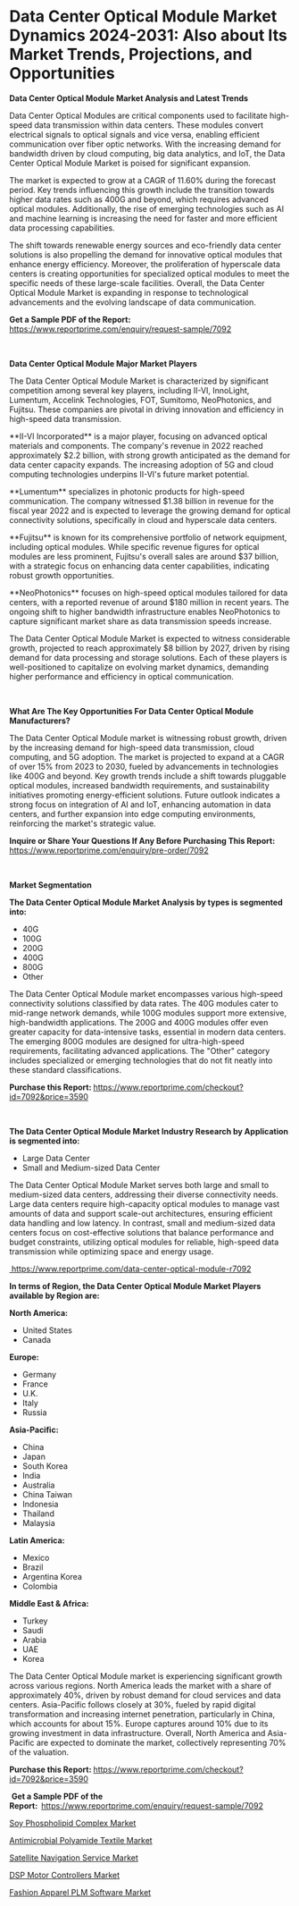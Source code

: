 <p><h1>Data Center Optical Module Market Dynamics 2024-2031: Also about Its Market Trends, Projections, and Opportunities</h1></p><p><strong>Data Center Optical Module Market Analysis and Latest Trends</strong></p>
<p><p>Data Center Optical Modules are critical components used to facilitate high-speed data transmission within data centers. These modules convert electrical signals to optical signals and vice versa, enabling efficient communication over fiber optic networks. With the increasing demand for bandwidth driven by cloud computing, big data analytics, and IoT, the Data Center Optical Module Market is poised for significant expansion.</p><p>The market is expected to grow at a CAGR of 11.60% during the forecast period. Key trends influencing this growth include the transition towards higher data rates such as 400G and beyond, which requires advanced optical modules. Additionally, the rise of emerging technologies such as AI and machine learning is increasing the need for faster and more efficient data processing capabilities.</p><p>The shift towards renewable energy sources and eco-friendly data center solutions is also propelling the demand for innovative optical modules that enhance energy efficiency. Moreover, the proliferation of hyperscale data centers is creating opportunities for specialized optical modules to meet the specific needs of these large-scale facilities. Overall, the Data Center Optical Module Market is expanding in response to technological advancements and the evolving landscape of data communication.</p></p>
<p><strong>Get a Sample PDF of the Report:&nbsp;</strong> <a href="https://www.reportprime.com/enquiry/request-sample/7092">https://www.reportprime.com/enquiry/request-sample/7092</a></p>
<p>&nbsp;</p>
<p><strong>Data Center Optical Module Major Market Players</strong></p>
<p><p>The Data Center Optical Module Market is characterized by significant competition among several key players, including II-VI, InnoLight, Lumentum, Accelink Technologies, FOT, Sumitomo, NeoPhotonics, and Fujitsu. These companies are pivotal in driving innovation and efficiency in high-speed data transmission.</p><p>**II-VI Incorporated** is a major player, focusing on advanced optical materials and components. The company's revenue in 2022 reached approximately $2.2 billion, with strong growth anticipated as the demand for data center capacity expands. The increasing adoption of 5G and cloud computing technologies underpins II-VI's future market potential.</p><p>**Lumentum** specializes in photonic products for high-speed communication. The company witnessed $1.38 billion in revenue for the fiscal year 2022 and is expected to leverage the growing demand for optical connectivity solutions, specifically in cloud and hyperscale data centers.</p><p>**Fujitsu** is known for its comprehensive portfolio of network equipment, including optical modules. While specific revenue figures for optical modules are less prominent, Fujitsu's overall sales are around $37 billion, with a strategic focus on enhancing data center capabilities, indicating robust growth opportunities.</p><p>**NeoPhotonics** focuses on high-speed optical modules tailored for data centers, with a reported revenue of around $180 million in recent years. The ongoing shift to higher bandwidth infrastructure enables NeoPhotonics to capture significant market share as data transmission speeds increase.</p><p>The Data Center Optical Module Market is expected to witness considerable growth, projected to reach approximately $8 billion by 2027, driven by rising demand for data processing and storage solutions. Each of these players is well-positioned to capitalize on evolving market dynamics, demanding higher performance and efficiency in optical communication.</p></p>
<p>&nbsp;</p>
<p><strong>What Are The Key Opportunities For Data Center Optical Module Manufacturers?</strong></p>
<p><p>The Data Center Optical Module market is witnessing robust growth, driven by the increasing demand for high-speed data transmission, cloud computing, and 5G adoption. The market is projected to expand at a CAGR of over 15% from 2023 to 2030, fueled by advancements in technologies like 400G and beyond. Key growth trends include a shift towards pluggable optical modules, increased bandwidth requirements, and sustainability initiatives promoting energy-efficient solutions. Future outlook indicates a strong focus on integration of AI and IoT, enhancing automation in data centers, and further expansion into edge computing environments, reinforcing the market's strategic value.</p></p>
<p><strong>Inquire or Share Your Questions If Any Before Purchasing This Report:</strong> <a href="https://www.reportprime.com/enquiry/pre-order/7092">https://www.reportprime.com/enquiry/pre-order/7092</a></p>
<p>&nbsp;</p>
<p><strong>Market Segmentation</strong></p>
<p><strong>The Data Center Optical Module Market Analysis by types is segmented into:</strong></p>
<p><ul><li>40G</li><li>100G</li><li>200G</li><li>400G</li><li>800G</li><li>Other</li></ul></p>
<p><p>The Data Center Optical Module market encompasses various high-speed connectivity solutions classified by data rates. The 40G modules cater to mid-range network demands, while 100G modules support more extensive, high-bandwidth applications. The 200G and 400G modules offer even greater capacity for data-intensive tasks, essential in modern data centers. The emerging 800G modules are designed for ultra-high-speed requirements, facilitating advanced applications. The "Other" category includes specialized or emerging technologies that do not fit neatly into these standard classifications.</p></p>
<p><strong>Purchase this Report:&nbsp;</strong><a href="https://www.reportprime.com/checkout?id=7092&price=3590">https://www.reportprime.com/checkout?id=7092&price=3590</a></p>
<p>&nbsp;</p>
<p><strong>The Data Center Optical Module Market Industry Research by Application is segmented into:</strong></p>
<p><ul><li>Large Data Center</li><li>Small and Medium-sized Data Center</li></ul></p>
<p><p>The Data Center Optical Module Market serves both large and small to medium-sized data centers, addressing their diverse connectivity needs. Large data centers require high-capacity optical modules to manage vast amounts of data and support scale-out architectures, ensuring efficient data handling and low latency. In contrast, small and medium-sized data centers focus on cost-effective solutions that balance performance and budget constraints, utilizing optical modules for reliable, high-speed data transmission while optimizing space and energy usage.</p></p>
<p><a href="https://www.reportprime.com/data-center-optical-module-r7092">&nbsp;https://www.reportprime.com/data-center-optical-module-r7092</a></p>
<p><strong>In terms of Region, the Data Center Optical Module Market Players available by Region are:</strong></p>
<p>
    <p> <strong> North America: </strong>
        <ul>
            <li>United States</li>
            <li>Canada</li>
        </ul>
        </p> 
    <p> <strong> Europe: </strong>
        <ul>
            <li>Germany</li>
            <li>France</li>
            <li>U.K.</li>
            <li>Italy</li>
            <li>Russia</li>
        </ul>
        </p> 
    <p> <strong> Asia-Pacific: </strong>
        <ul>
            <li>China</li>
            <li>Japan</li>
            <li>South Korea</li>
            <li>India</li>
            <li>Australia</li>
            <li>China Taiwan</li>
            <li>Indonesia</li>
            <li>Thailand</li>
            <li>Malaysia</li>
        </ul>
        </p> 
    <p> <strong> Latin America: </strong>
        <ul>
            <li>Mexico</li>
            <li>Brazil</li>
            <li>Argentina Korea</li>
            <li>Colombia</li>
        </ul>
        </p> 
    <p> <strong> Middle East & Africa: </strong>
        <ul>
            <li>Turkey</li>
            <li>Saudi</li>
            <li>Arabia</li>
            <li>UAE</li>
            <li>Korea</li>
        </ul>
    </p>
    </p>
<p><p>The Data Center Optical Module market is experiencing significant growth across various regions. North America leads the market with a share of approximately 40%, driven by robust demand for cloud services and data centers. Asia-Pacific follows closely at 30%, fueled by rapid digital transformation and increasing internet penetration, particularly in China, which accounts for about 15%. Europe captures around 10% due to its growing investment in data infrastructure. Overall, North America and Asia-Pacific are expected to dominate the market, collectively representing 70% of the valuation.</p></p>
<p><strong>Purchase this Report: </strong><a href="https://www.reportprime.com/checkout?id=7092&price=3590">https://www.reportprime.com/checkout?id=7092&price=3590</a></p>
<p>&nbsp;<strong>Get a Sample PDF of the Report:&nbsp;&nbsp;</strong><a href="https://www.reportprime.com/enquiry/request-sample/7092">https://www.reportprime.com/enquiry/request-sample/7092</a></p>
<p><strong></strong></p>
<p><p><a href="https://issuu.com/reportprime-2/docs/soy-phospholipid-complex-market-siz_2d30dc621b1735">Soy Phospholipid Complex Market</a></p><p><a href="https://issuu.com/reportprime-2/docs/antimicrobial-polyamide-textile-mar_e2002b0a42767e">Antimicrobial Polyamide Textile Market</a></p><p><a href="https://github.com/Annahawkins697/Market-Research-Report-List-1/blob/main/satellite-navigation-service-market.md">Satellite Navigation Service Market</a></p><p><a href="https://github.com/WashimHussain441/Market-Research-Report-List-1/blob/main/dsp-motor-controllers-market.md">DSP Motor Controllers Market</a></p><p><a href="https://medium.com/@woods76241/fashion-apparel-plm-software-market-size-share-trends-analysis-report-by-end-use-large-490510878eb1">Fashion Apparel PLM Software Market</a></p></p>